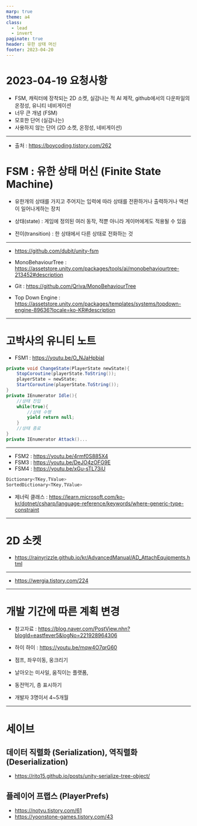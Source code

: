```yaml
---
marp: true
theme: a4
class:
  - lead
  - invert
paginate: true
header: 유한 상태 머신
footer: 2023-04-20
---
```


# 2023-04-19 요청사항 
* FSM, 캐릭터에 장착되는 2D 소켓, 실감나는 적 AI 제작, github에서의 다운파일의 온정성, 유니티 네비게이션
* 너무 큰 개념 (FSM)
* 모호한 단어 (실감나는)
* 사용하지 않는 단어 (2D 소켓, 온정성, 네비게이션)

---

* 출처 : https://boycoding.tistory.com/262
# FSM : 유한 상태 머신 (Finite State Machine)
* 유한개의 상태를 가지고 주어지는 입력에 따라 상태를 전환하거나 출력하거나 액션이 일어나게하는 장치

* 상태(state) : 게임에 정의된 여러 동작, 적뿐 아니라 게이머에게도 적용될 수 있음
* 전이(transition) : 한 상태에서 다른 상태로 전화하는 것

---

* https://github.com/dubit/unity-fsm

* MonoBehaviourTree : https://assetstore.unity.com/packages/tools/ai/monobehaviourtree-213452#description
* Git : https://github.com/Qriva/MonoBehaviourTree
* Top Down Engine : https://assetstore.unity.com/packages/templates/systems/topdown-engine-89636?locale=ko-KR#description

---

# 고박사의 유니티 노트
* FSM1 : https://youtu.be/O_NJaHpbjaI
```c#
private void ChangeState(PlayerState newState){
    StopCoroutine(playerState.ToString());
    playerState = newState;
    StartCoroutine(playerState.ToString());
}
private IEnumerator Idle(){
    //상태 진입
    while(true){
        //상태 수행
        yield return null;
    }
    //상태 종료
}
private IEnumerator Attack()...
```

---

* FSM2 : https://youtu.be/4rmf0S885X4
* FSM3 : https://youtu.be/DeJO4zOFG9E
* FSM4 : https://youtu.be/xGu-sTL73iU

```c#
Dictionary<TKey,TValue>
SortedDictionary<TKey,TValue>
```

* 제너릭 클래스 : https://learn.microsoft.com/ko-kr/dotnet/csharp/language-reference/keywords/where-generic-type-constraint

---

# 2D 소켓
* https://rainyrizzle.github.io/kr/AdvancedManual/AD_AttachEquipments.html

---

* https://wergia.tistory.com/224

---

# 개발 기간에 따른 계획 변경
* 참고자료 : https://blog.naver.com/PostView.nhn?blogId=eastfever5&logNo=221928964306

* 하이 하이 : https://youtu.be/mqw4O7qrG60
* 점프, 좌우이동, 웅크리기
* 날아오는 미사일, 움직이는 플랫폼, 
* 동전먹기, 층 표시하기
* 개발자 3명이서 4~5개월

---

# 세이브
## 데이터 직렬화 (Serialization), 역직렬화 (Deserialization)
- https://rito15.github.io/posts/unity-serialize-tree-object/
## 플레이어 프랩스 (PlayerPrefs)
- https://notyu.tistory.com/61
- https://yoonstone-games.tistory.com/43
